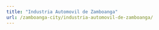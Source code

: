 ```yaml
---
title: "Industria Automovil de Zamboanga"
url: /zamboanga-city/industria-automovil-de-zamboanga/
---
```

